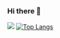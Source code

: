 ### Hi there 👋

[![](https://github-readme-stats.vercel.app/api?username=robinrahman714)](https://github.com/anuraghazra/github-readme-stats)
[![Top Langs](https://github-readme-stats.vercel.app/api/top-langs/?username=robinrahman714&layout=compact)](https://github.com/anuraghazra/github-readme-stats)
